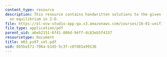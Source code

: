 ```yaml
---
content_type: resource
description: This resource contains handwritten solutions to the given problem set
  on equilibrium in 2-D.
file: https://ol-ocw-studio-app-qa.s3.amazonaws.com/courses/16-01-unified-engineering-i-ii-iii-iv-fall-2005-spring-2006/8b5ba571706ab1455c3fc07d01a99136_m03_ps07_sol.pdf
file_type: application/pdf
parent_uid: a6eb2151-6f41-806d-94ff-dc83eb5f4337
resourcetype: Document
title: m03_ps07_sol.pdf
uid: 8b5ba571-706a-b145-5c3f-c07d01a99136
---
```


